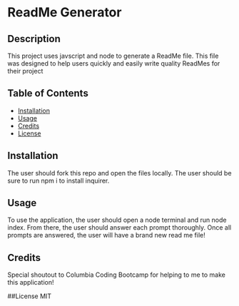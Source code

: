 # ReadMe Generator 

## Description
This project uses javscript and node to generate a ReadMe file. This file was designed to help users quickly and easily write quality ReadMes for their project

## Table of Contents
- [Installation](#installation)
- [Usage](#usage)
- [Credits](#credits)
- [License](#license)

## Installation
The user should fork this repo and open the files locally. The user should be sure to run npm i to install inquirer.

## Usage
To use the application, the user should open a node terminal and run node index. From there, the user should answer each prompt thoroughly. Once all prompts are answered, the user will have a brand new read me file!

## Credits
Special shoutout to Columbia Coding Bootcamp for helping to me to make this application!

##License
MIT